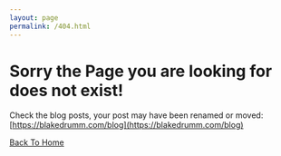 ```yaml
---
layout: page
permalink: /404.html
---
```



# Sorry the Page you are looking for does not exist!
Check the blog posts, your post may have been renamed or moved: [https://blakedrumm.com/blog](https://blakedrumm.com/blog)

[Back To Home]({{site.url}}{{site.baseurl}})